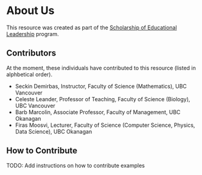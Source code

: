 # About Us

This resource was created as part of the [Scholarship of Educational Leadership](https://international.educ.ubc.ca/soel/) program.

## Contributors

At the moment, these individuals have contributed to this resource (listed in alphbetical order).

- Seckin Demirbas, Instructor, Faculty of Science (Mathematics), UBC Vancouver
- Celeste Leander, Professor of Teaching, Faculty of Science (Biology), UBC Vancouver
- Barb Marcolin, Associate Professor, Faculty of Management, UBC Okanagan
- Firas Moosvi, Lecturer, Faculty of Science (Computer Science, Physics, Data Science), UBC Okanagan

## How to Contribute

TODO: Add instructions on how to contribute examples